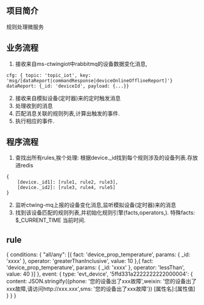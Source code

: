 ## 项目简介
规则处理微服务  
## 业务流程
1. 接收来自ms-ctwingiot中rabbitmq的设备数据变化消息, 
```
cfg: { topic: 'topic_iot', key: 'msg/[dataReport|commandResponse|deviceOnlineOfflineReport]'}
dataReport: {_id: 'deviceId', payload: {...}}
```
2. 接收来自模拟设备(定时器)来的定时触发消息
3. 处理收到的消息
4. 匹配消息关联的规则列表,计算出触发的事件.
5. 执行相应的事件.
## 程序流程
1. 查找出所有rules,挨个处理: 根据device._id找到每个规则涉及的设备列表.存放进redis
```
{
    [device._id1]: [rule1, rule2, rule3],
    [device._id2]: [rule3, rule4, rule5]
}
```
2. 监听ctwing-mq上报的设备变化消息,监听模拟设备(定时器)来的消息
3. 找到该设备匹配的规则列表,并初始化规则引擎(facts,operators,).
特殊facts: $_CURRENT_TIME 当前时间.

## rule
{
    conditions: {
        "all/any": [{
            fact: 'device_prop_temperature',
            params: {
                _id: 'xxxx'
            },
            operator: 'greaterThanInclusive',
            value: 10
        },{
            fact: 'device_prop_temperature',
            params: {
                _id: 'xxxx'
            },
            operator: 'lessThan',
            value: 40
        }]
    },
    event: {
        type: 'evt_device',
        '5ffd331a2222222222000004': {
            content: JSON.stringify({phone: '您的设备出了xxx故障',weixin: '您的设备出了xxx故障,请访问http://xxx.xxx',sms: '您的设备出了xxx故障'})
            [属性名]:[属性值]
        }
    }
}
